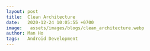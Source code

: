 ```yaml
---
layout: post
title:  Clean Architecture
date:   2020-12-24 10:05:55 +0700
image:   assets/images/blogs/clean_architecture.webp
author: Man Ho
tags:   Android Development
---
```

